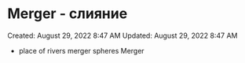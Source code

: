 # Merger - слияние

Created: August 29, 2022 8:47 AM
Updated: August 29, 2022 8:47 AM

- place of rivers merger spheres Merger